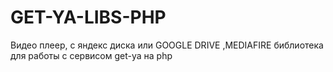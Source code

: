 # GET-YA-LIBS-PHP
Видео плеер, с яндекс диска или GOOGLE DRIVE ,MEDIAFIRE библиотека для работы с сервисом get-ya на php
